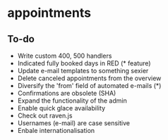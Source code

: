 appointments
============


To-do
-----

- Write custom 400, 500 handlers
- Indicated fully booked days in RED (* feature)
- Update e-mail templates to something sexier
- Delete canceled appointments from the overview
- Diversify the 'from' field of automated e-mails (*)
- Confirmations are obsolete (SHA)
- Expand the functionality of the admin
- Enable quick glace availability
- Check out raven.js
- Usernames (e-mail) are case sensitive
- Enbale internationalisation